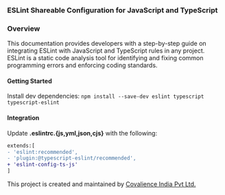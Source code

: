 ### ESLint Shareable Configuration for JavaScript and TypeScript

### Overview

This documentation provides developers with a step-by-step guide on integrating ESLint with JavaScript and TypeScript rules in any project. ESLint is a static code analysis tool for identifying and fixing common programming errors and enforcing coding standards.

#### Getting Started

Install dev dependencies:
`npm install --save-dev eslint typescript typescript-eslint `

#### Integration

Update **.eslintrc.{js,yml,json,cjs}** with the following:

```diff
extends:[
- 'eslint:recommended',
- 'plugin:@typescript-eslint/recommended',
+ 'eslint-config-ts-js'
]
```

This project is created and maintained by [Covalience India Pvt Ltd.](https://covalience.com/)
